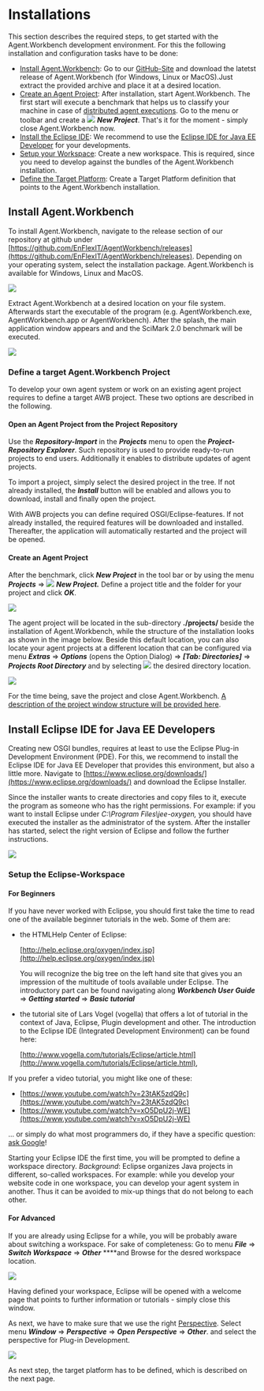 # Installations

This section describes the required steps, to get started with the Agent.Workbench development environment. For this the following installation and configuration tasks have to be done:

* [Install Agent.Workbench](installations.md#install-agent-workbench): Go to our [GitHub-Site](https://github.com/EnFlexIT/AgentWorkbench/releases) and download the latetst release of Agent.Workbench \(for Windows, Linux or MacOS\).Just extract the provided archive and place it at a desired location.
* [Create an Agent Project](installations.md#create-an-agent-project): After installation, start Agent.Workbench. The first start will execute a benchmark that helps us to classify your machine in case of [distributed agent executions](../../awb-capabilities/distributed-application.md). Go to the menu or toolbar and create a ![](../../.gitbook/assets/mbnew%20%281%29.png) _**New Project**_. That's it for the moment - simply close Agent.Workbench now.
* [Install the Eclipse IDE](installations.md#install-eclipse-ide): We recommend to use the [Eclipse IDE for Java EE Developer](https://www.eclipse.org/downloads/) for your developments.
* [Setup your Workspace](installations.md#setup-the-eclipse-workspace): Create a new workspace. This is required, since you need to develop against the bundles of the Agent.Workbench installation.
* [Define the Target Platform](installations.md#define-the-target-platform-for-agent-developments): Create a Target Platform definition that points to the Agent.Workbench installation.

## Install Agent.Workbench

To install Agent.Workbench, navigate to the release section of our repository at github under [https://github.com/EnFlexIT/AgentWorkbench/releases](https://github.com/EnFlexIT/AgentWorkbench/releases). Depending on your operating system, select the installation package. Agent.Workbench is available for Windows, Linux and MacOS.

![](../../.gitbook/assets/01_workbench-releases.png)

Extract Agent.Workbench at a desired location on your file system. Afterwards start the executable of the program \(e.g. AgentWorkbench.exe, AgentWorkbench.app or AgentWorkbench\). After the splash, the main application window appears and and the SciMark 2.0 benchmark will be executed.

![](../../.gitbook/assets/02_benchmarkwindow.png)

### Define a target Agent.Workbench Project

To develop your own agent system or work on an existing agent project requires to define a target AWB project. These two options are described in the following.

#### Open an Agent Project from the Project Repository

Use the _**Repository-Import**_ in the _**Projects**_ menu to open the _**Project-Repository Explorer**_.  Such repository is used to provide ready-to-run projects to end users. Additionally it enables to distribute updates of agent projects. 

To import a project, simply select the desired project in the tree. If not already installed, the _**Install**_ button will be enabled and allows you to download, install and finally open the project. 

With AWB projects you can define required OSGI/Eclipse-features. If not already installed, the required features will be downloaded and installed. Thereafter, the application will automatically restarted and the project will be opened.    

#### Create an Agent Project

After the benchmark, click _**New Project**_ in the tool bar or by using the menu _**Projects**_ =&gt; ![](../../.gitbook/assets/mbnew.png) _**New Project.**_ Define a project title and the folder for your project and click _**OK**_.

![](../../.gitbook/assets/03_createnewproject.png)

The agent project will be located in the sub-directory **./projects/** beside the installation of Agent.Workbench, while the structure of the installation looks as shown in the image below. Beside this default location, you can also locate your agent projects at a different location that can be configured via menu _**Extras**_ =&gt; _**Options**_ \(opens the Option Dialog\) =&gt; _**\[Tab: Directories\]**_ =&gt; _**Projects Root Directory**_ and by selecting ![](../../.gitbook/assets/mbopen.png) the desired directory location.

![](../../.gitbook/assets/04_installationstructure.png)

For the time being, save the project and close Agent.Workbench. [A description of the project window structure will be provided here](../../awb-capabilities/the-project-window.md).

## Install Eclipse IDE for Java EE Developers <a id="install-eclipse-ide"></a>

Creating new OSGI bundles, requires at least to use the Eclipse Plug-in Development Environment \(PDE\). For this, we recommend to install the Eclipse IDE for Java EE Developer that provides this environment, but also a little more. Navigate to [https://www.eclipse.org/downloads/](https://www.eclipse.org/downloads/) and download the Eclipse Installer.

Since the installer wants to create directories and copy files to it, execute the program as someone who has the right permissions. For example: if you want to install Eclipse under _C:\Program Files\jee-oxygen,_ you should have executed the installer as the administrator of the system. After the installer has started, select the right version of Eclipse and follow the further instructions.

![](../../.gitbook/assets/05_eclipseinstaller.png)

### Setup the Eclipse-Workspace

#### For Beginners

If you have never worked with Eclipse, you should first take the time to read one of the available beginner tutorials in the web. Some of them are:

* the HTMLHelp Center of Eclipse: 

  [http://help.eclipse.org/oxygen/index.jsp](http://help.eclipse.org/oxygen/index.jsp)

  You will recognize the big tree on the left hand site that gives you an impression of the multitude of tools available under Eclipse. The introductory part can be found navigating along _**Workbench User Guide**_ =&gt; _**Getting started**_ =&gt; _**Basic tutorial**_

* the tutorial site of Lars Vogel \(vogella\) that offers a lot of tutorial in the context of Java, Eclipse, Plugin development and other. The introduction to the Eclipse IDE \(Integrated Development Environment\) can be found here:

  [http://www.vogella.com/tutorials/Eclipse/article.html](http://www.vogella.com/tutorials/Eclipse/article.html), 

If you prefer a video tutorial, you might like one of these:

* [https://www.youtube.com/watch?v=23tAK5zdQ9c](https://www.youtube.com/watch?v=23tAK5zdQ9c)
* [https://www.youtube.com/watch?v=xO5DpU2j-WE](https://www.youtube.com/watch?v=xO5DpU2j-WE)

... or simply do what most programmers do, if they have a specific question: [ask Google](http://lmgtfy.com/?q=Eclipse+beginner+tutorial)!

Starting your Eclipse IDE the first time, you will be prompted to define a workspace directory. _Background_: Eclipse organizes Java projects in different, so-called workspaces. For example: while you develop your website code in one workspace, you can develop your agent system in another. Thus it can be avoided to mix-up things that do not belong to each other.

#### For Advanced

If you are already using Eclipse for a while, you will be probably aware about switching a workspace. For sake of completeness: Go to menu _**File**_ =&gt; _**Switch Workspace**_ =&gt; _**Other**_ ****and Browse for the desred workspace location.

![](../../.gitbook/assets/06_eclipse_switchworkspace.png)

Having defined your workspace, Eclipse will be opened with a welcome page that points to further information or tutorials - simply close this window.

As next, we have to make sure that we use the right [Perspective](https://www.tutorialspoint.com/eclipse/eclipse_perspectives.htm). Select menu _**Window**_ =&gt; _**Perspective**_ =&gt; _**Open Perspective**_ =&gt; _**Other**_. and select the perspective for Plug-in Development.

![](../../.gitbook/assets/07_selectplug-inperspective.png)

As next step, the target platform has to be defined, which is described on the next page.

